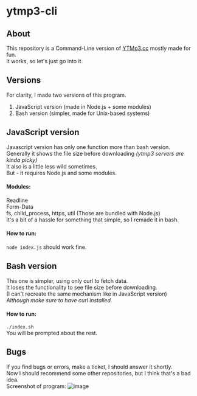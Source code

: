 # ytmp3-cli
## About
This repository is a Command-Line version of [YTMp3.cc](https://YTMp3.cc) mostly made for fun.  
It works, so let's just go into it.  
## Versions
For clarity, I made two versions of this program.  
1. JavaScript version (made in Node.js + some modules)  
2. Bash version (simpler, made for Unix-based systems)  
## JavaScript version
Javascript version has only one function more than bash version. <br>
Generally it shows the file size before downloading <i>(ytmp3 servers are kinda picky)</i> <br>
It also is a little less wild sometimes.  
But - it requires Node.js and some modules.  
#### Modules:
Readline  
Form-Data  
fs, child_process, https, util (Those are bundled with Node.js)  
It's a bit of a hassle for something that simple, so I remade it in bash.  
#### How to run:
`node index.js` should work fine.  
## Bash version
This one is simpler, using only curl to fetch data.  
It loses the functionality to see file size before downloading.  
(I can't recreate the same mechanism like in JavaScript version)  
<i>Although make sure to have curl installed.</i>  
#### How to run:
`./index.sh`  
You will be prompted about the rest.
## Bugs
If you find bugs or errors, make a ticket, I should answer it shortly.  
Now I should recommend some other repositories, but I think that's a bad idea.  
Screenshot of program:
![image](https://user-images.githubusercontent.com/42903478/149354464-bd1c9357-b58e-4b47-afc3-7c3a4718f82a.png)
